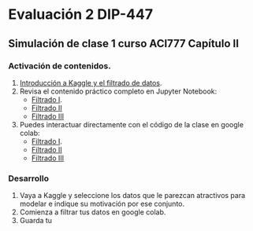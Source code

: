 # Evaluación 2 DIP-447

## Simulación de clase 1 curso ACI777 Capítulo II

### Activación de contenidos.

1. [Introducción a Kaggle y el filtrado de datos](Introduccion.ipynb).
2. Revisa el contenido práctico completo en Jupyter Notebook:
     - [Filtrado I](FiltradoI.ipynb).
     - [Filtrado II](FiltradoII.ipynb)
     - [Filtrado III](FiltradoIII.ipynb)
3. Puedes interactuar directamente con el código de la clase en google colab:
     - [Filtrado I](FiltradoI.ipynb).
     - [Filtrado II](FiltradoII.ipynb)
     - [Filtrado III](FiltradoIII.ipynb)
  
### Desarrollo
1. Vaya a Kaggle y seleccione los datos que le parezcan atractivos para modelar e indique su motivación por ese conjunto.
2. Comienza a filtrar tus datos en google colab.
3. Guarda tu 


